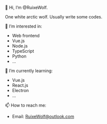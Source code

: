👋 Hi, I’m @RuixeWolf.

One white arctic wolf. Usually write some codes.

👀 I’m interested in:

- Web frontend
- Vue.js
- Node.js
- TypeScript
- Python
- ...

🌱 I’m currently learning:

- Vue.js
- React.js
- Electron
- ...


📫 How to reach me:

- Email: RuixeWolf@outlook.com

<!---
RuixeWolf/RuixeWolf is a ✨ special ✨ repository because its `README.md` (this file) appears on your GitHub profile.
You can click the Preview link to take a look at your changes.
--->
